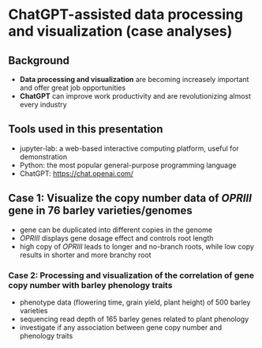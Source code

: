 # ChatGPT-assisted data processing and visualization (case analyses)
## Background
- **Data processing and visualization** are becoming increasely important and offer great job opportunities
- **ChatGPT** can improve work productivity and are revolutionizing almost every industry 
## Tools used in this presentation
- jupyter-lab: a web-based interactive computing platform, useful for demonstration
- Python: the most popular general-purpose programming language
- ChatGPT: 
https://chat.openai.com/
## Case 1: Visualize the copy number data of *OPRIII* gene in 76 barley varieties/genomes
- gene can be duplicated into different copies in the genome
- *OPRIII* displays gene dosage effect and controls root length 
- high copy of *OPRIII* leads to longer and no-branch roots, while low copy results in shorter and more branchy root
### Case 2: Processing and visualization of the correlation of gene copy number with barley phenology traits
- phenotype data (flowering time, grain yield, plant height) of 500 barley varieties
- sequencing read depth of 165 barley genes related to plant phenology
- investigate if any association between gene copy number and phenology traits
